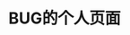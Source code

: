 <style>
p
@font-face {
  font-family:'dinglufont'
  src: url('dingtalk.ttf')
</style>
<audio autoplay="autoplay" loop="">
    <source src="lyzl.mp3">
</audio>

# BUG的个人页面
